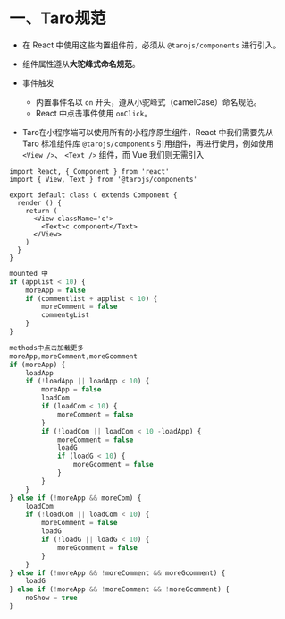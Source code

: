 # 一、Taro规范

+ 在 React 中使用这些内置组件前，必须从 `@tarojs/components` 进行引入。

+ 组件属性遵从**大驼峰式命名规范**。
+ 事件触发
  - 内置事件名以 `on` 开头，遵从小驼峰式（camelCase）命名规范。
  - React 中点击事件使用 `onClick`。

+ Taro在小程序端可以使用所有的小程序原生组件，React 中我们需要先从 Taro 标准组件库 `@tarojs/components` 引用组件，再进行使用，例如使用 `<View />`、 `<Text />` 组件，而 Vue 我们则无需引入

```react
import React, { Component } from 'react'
import { View, Text } from '@tarojs/components'

export default class C extends Component {
  render () {
    return (
      <View className='c'>
        <Text>c component</Text>
      </View>
    )
  }
}
```

```js
mounted 中
if (applist < 10) {
    moreApp = false
	if (commentlist + applist < 10) {
        moreComment = false
        commentgList
    }
}

methods中点击加载更多
moreApp,moreComment,moreGcomment
if (moreApp) {
    loadApp
    if (!loadApp || loadApp < 10) {
        moreApp = false
        loadCom
        if (loadCom < 10) {
            moreComment = false
        }
        if (!loadCom || loadCom < 10 -loadApp) {
            moreComment = false
            loadG
            if (loadG < 10) {
                moreGcomment = false
            }
        }
    }
} else if (!moreApp && moreCom) {
    loadCom
    if (!loadCom || loadCom < 10) {
        moreComment = false
        loadG
        if (!loadG || loadG < 10) {
            moreGcomment = false
        }
    }
} else if (!moreApp && !moreComment && moreGcomment) {
    loadG
} else if (!moreApp && !moreComment && !moreGcomment) {
    noShow = true
}
```

